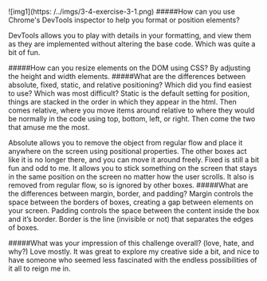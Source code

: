 
![img1](https: /../imgs/3-4-exercise-3-1.png)
#####How can you use Chrome's DevTools inspector to help you format or position elements?

DevTools allows you to play with details in your formatting, and view them as they are implemented without altering the base code.  Which was quite a bit of fun.

#####How can you resize elements on the DOM using CSS?
By adjusting the height and width elements.
#####What are the differences between absolute, fixed, static, and relative positioning? Which did you find easiest to use? Which was most difficult?
Static is the default setting for position, things are stacked in the order in which they appear in the html. Then comes relative, where you move items around relative to where they would be normally in the code using  top, bottom, left, or right. Then come the two that amuse me the most.

Absolute allows you to remove the object from regular flow and place it anywhere on the screen using positional properties.  The other boxes act like it is no longer there, and you can move it around freely.
Fixed is still a bit fun and odd to me.  It allows you to stick something on the screen that stays in the same position on the screen no matter how the user scrolls.  It also is removed from regular flow, so is ignored by other boxes.
#####What are the differences between margin, border, and padding?
Margin controls the space between the borders of boxes, creating a gap between elements on your screen.  Padding controls the space between the content inside the box and it’s border.  Border is the line (invisible or not) that separates the edges of boxes.

#####What was your impression of this challenge overall? (love, hate, and why?)
Love mostly.  It was great to explore my creative side a bit, and nice to have someone who seemed less fascinated with the endless possibilities of it all to reign me in.
